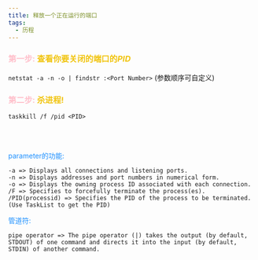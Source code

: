 ```yaml
---
title: 释放一个正在运行的端口
tags: 
  - 历程
---
```


### <font color=FFC0CB> 第一步: </font> <font color=#F1C40F> 查看你要关闭的端口的*PID* </font>
`netstat -a -n -o | findstr :<Port Number>` (参数顺序可自定义)
 
### <font color=FFC0CB> 第二步: </font> <font color=#F1C40F> 杀进程! </font>
`taskkill /f /pid <PID>`


<br><br>

<span style="color: #1E90FF"> parameter的功能: </span>

```
-a => Displays all connections and listening ports.
-n => Displays addresses and port numbers in numerical form.
-o => Displays the owning process ID associated with each connection.
/F => Specifies to forcefully terminate the process(es).
/PID(processid) => Specifies the PID of the process to be terminated.   (Use TaskList to get the PID)
```

<span style="color: #1E90FF"> 管道符: </span>

```
pipe operator => The pipe operator (|) takes the output (by default, STDOUT) of one command and directs it into the input (by default, STDIN) of another command.
```
